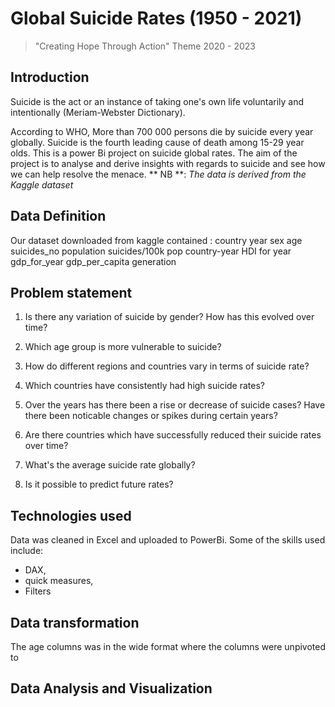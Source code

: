 # Global Suicide Rates (1950 - 2021)
> "Creating Hope Through Action" Theme 2020 - 2023
## Introduction

Suicide is the act or an instance of taking one's own life voluntarily and intentionally (Meriam-Webster Dictionary).

According to WHO, More than 700 000 persons die by suicide every year globally. Suicide is the fourth leading cause of death among 15-29 year olds.
This is a power Bi project on suicide global rates. The aim of the project is to analyse and derive insights with regards to suicide and see how we can help resolve the menace.
** NB **: _The data is derived from the Kaggle dataset [](https://www.kaggle.com/datasets/omkargowda/suicide-rates-overview-1985-to-2021)_
## Data Definition
Our dataset downloaded from kaggle contained :
country
year
sex
age
suicides_no
population
suicides/100k pop
country-year
HDI for year
gdp_for_year
gdp_per_capita
generation
## Problem statement
1. Is there any variation of suicide by gender? How has this evolved over time?
2. Which age group is more vulnerable to suicide?

3. How do different regions and countries vary in terms of suicide rate?
4. Which countries have consistently had high suicide rates?

5. Over the years has there been a rise or decrease of suicide cases? Have there been noticable changes or spikes during certain years?
6. Are there countries which have successfully reduced their suicide rates over time?

7. What's the average suicide rate globally?
8. Is it possible to predict future rates?
## Technologies used
Data was cleaned in Excel and uploaded to PowerBi.
Some of the skills used include: 
- DAX,
 - quick measures, 
 - Filters


## Data transformation
The age columns was in the wide format where the columns were unpivoted to

## Data Analysis and Visualization
